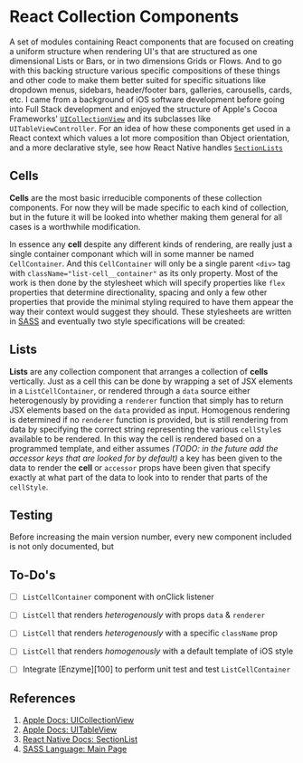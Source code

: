 React Collection Components
===========================
A set of modules containing React components that are focused on creating a uniform structure when rendering UI's that are structured as one dimensional Lists or Bars, or in two dimensions Grids or Flows. And to go with this backing structure various specific compositions of these things and other code to make them better suited for specific situations like dropdown menus, sidebars, header/footer bars, galleries, carousells, cards, etc. I came from a background of iOS software development before going into Full Stack development and enjoyed the structure of Apple's Cocoa Frameworks' [`UICollectionView`][01] and its subclasses like `UITableViewController`. For an idea of how these components get used in a React context which values a lot more composition than Object orientation, and a more declarative style, see how React Native handles [`SectionLists`][03]

Cells
-----
**Cells** are the most basic irreducible components of these collection components. For now they will be made specific to each kind of collection, but in the future it will be looked into whether making them general for all cases is a worthwhile modification.

In essence any **cell** despite any different kinds of rendering, are really just a single container componant which will in some manner be named `CellContainer`. And this `CellContainer` will only be a single parent `<div>` tag with `className="list-cell__container"` as its only property. Most of the work is then done by the stylesheet which will specify properties like `flex` properties that determine directionality, spacing and only a few other properties that provide the minimal styling required to have them appear the way their context would suggest they should. These stylesheets are written in [SASS][04] and eventually two style specifications will be created:

Lists
-----
**Lists** are any collection component that arranges a collection of **cells** vertically. Just as a cell this can be done by wrapping a set of JSX elements in a `ListCellContainer`, or rendered through a `data` source either heterogenously by providing a `renderer` function that simply has to return JSX elements based on the `data` provided as input. Homogenous rendering is determined if no `renderer` function is provided, but is still rendering from data by specifying the correct string representing the various `cellStyle`s available to be rendered. In this way the cell is rendered based on a programmed template, and either assumes *(TODO: in the future add the accessor keys that are looked for by default)* a key has been given to the data to render the **cell** or `accessor` props have been given that specify exactly at what part of the data to look into to render that parts of the `cellStyle`.

Testing
-------
Before increasing the main version number, every new component included is not only documented, but 

To-Do's
-------
- [ ] `ListCellContainer` component with onClick listener
- [ ] `ListCell` that renders *heterogenously* with props `data` & `renderer`
- [ ] `ListCell` that renders *heterogenously* with a specific `className` prop
- [ ] `ListCell` that renders *homogenously* with a default template of iOS style
- [ ] Integrate [Enzyme][100] to perform unit test and test `ListCellContainer`



References
----------
[01]: https://developer.apple.com/documentation/uikit/uicollectionview "Apple Docs: UICollectionView"
[02]: https://developer.apple.com/documentation/uikit/uitableview "Apple Docs: UITableView"
[03]: https://facebook.github.io/react-native/docs/sectionlist.html "React Native Docs: SectionList"
[04]: http://sass-lang.com/ "SASS Language: Main Page"

1. [Apple Docs: UICollectionView][01]
2. [Apple Docs: UITableView][02]
3. [React Native Docs: SectionList][03]
4. [SASS Language: Main Page][04]
